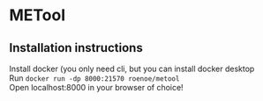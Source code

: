 # METool

## Installation instructions
Install docker (you only need cli, but you can install docker desktop\
Run `docker run -dp 8000:21570 roenoe/metool`\
Open localhost:8000 in your browser of choice!

